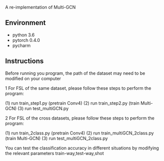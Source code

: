 A re-implementation of Multi-GCN


## Environment

* python 3.6
* pytorch 0.4.0
* pycharm

## Instructions

Before running you program, the path of the dataset may need to be modified on your computer

1 For FSL of the same dataset, please follow these steps to perform the program:

(1) run train_step1.py (pretrain Conv4)
(2) run train_step2.py (train Multi-GCN)
(3) run test_multiGCN.py 

2 For FSL of the cross datasets, please follow these steps to perform the program:

(1) run train_2class.py (pretrain Conv4)
(2) run train_multiGCN_2class.py (train Multi-GCN)
(3) run test_multiGCN_2class.py 

You can test the classification accuracy in different situations by modifying the relevant parameters
train-way,test-way,shot



